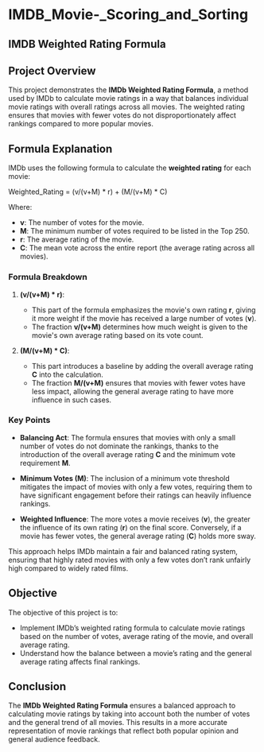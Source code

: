 # IMDB_Movie-_Scoring_and_Sorting

## IMDB Weighted Rating Formula

## Project Overview

This project demonstrates the **IMDb Weighted Rating Formula**, a method used by IMDb to calculate movie ratings in a way that balances individual movie ratings with overall ratings across all movies. The weighted rating ensures that movies with fewer votes do not disproportionately affect rankings compared to more popular movies.

## Formula Explanation

IMDb uses the following formula to calculate the **weighted rating** for each movie:

Weighted_Rating = (v/(v+M) * r) + (M/(v+M) * C)


Where:
- **v**: The number of votes for the movie.
- **M**: The minimum number of votes required to be listed in the Top 250.
- **r**: The average rating of the movie.
- **C**: The mean vote across the entire report (the average rating across all movies).

### Formula Breakdown

1. **(v/(v+M) * r)**:
   - This part of the formula emphasizes the movie's own rating **r**, giving it more weight if the movie has received a large number of votes (**v**).
   - The fraction **v/(v+M)** determines how much weight is given to the movie's own average rating based on its vote count.

2. **(M/(v+M) * C)**:
   - This part introduces a baseline by adding the overall average rating **C** into the calculation.
   - The fraction **M/(v+M)** ensures that movies with fewer votes have less impact, allowing the general average rating to have more influence in such cases.

### Key Points

- **Balancing Act**: The formula ensures that movies with only a small number of votes do not dominate the rankings, thanks to the introduction of the overall average rating **C** and the minimum vote requirement **M**.
  
- **Minimum Votes (M)**: The inclusion of a minimum vote threshold mitigates the impact of movies with only a few votes, requiring them to have significant engagement before their ratings can heavily influence rankings.

- **Weighted Influence**: The more votes a movie receives (**v**), the greater the influence of its own rating (**r**) on the final score. Conversely, if a movie has fewer votes, the general average rating (**C**) holds more sway.

This approach helps IMDb maintain a fair and balanced rating system, ensuring that highly rated movies with only a few votes don’t rank unfairly high compared to widely rated films.

## Objective

The objective of this project is to:
- Implement IMDb’s weighted rating formula to calculate movie ratings based on the number of votes, average rating of the movie, and overall average rating.
- Understand how the balance between a movie’s rating and the general average rating affects final rankings.

## Conclusion

The **IMDb Weighted Rating Formula** ensures a balanced approach to calculating movie ratings by taking into account both the number of votes and the general trend of all movies. This results in a more accurate representation of movie rankings that reflect both popular opinion and general audience feedback.

